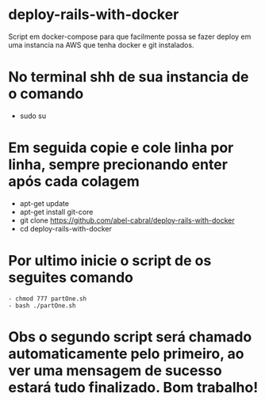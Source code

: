 # deploy-rails-with-docker
Script em docker-compose para que facilmente possa se fazer deploy em uma instancia na AWS que tenha docker e git instalados.

# No terminal shh de sua instancia de o comando
   - sudo su
# Em seguida copie e cole linha por linha, sempre precionando enter após cada colagem
   - apt-get update
   - apt-get install git-core
   - git clone https://github.com/abel-cabral/deploy-rails-with-docker
   - cd deploy-rails-with-docker
# Por ultimo inicie o script de os seguites comando
    - chmod 777 partOne.sh
    - bash ./partOne.sh
# Obs o segundo script será chamado automaticamente pelo primeiro, ao ver uma mensagem de sucesso estará tudo finalizado. Bom trabalho!
